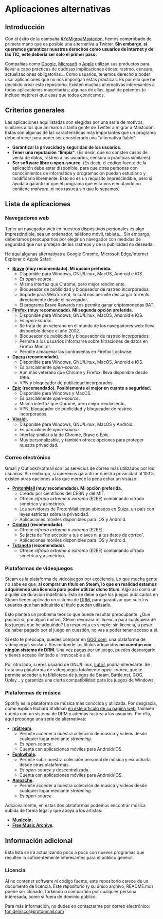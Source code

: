 # Aplicaciones alternativas

## Introducción

Con el éxito de la campaña [#YoMigroaMastodon](https://www.elconfidencial.com/tecnologia/2019-12-30/mastodon-censura-twitter_2393803/), hemos comprobado de primera mano que es posible una alternativa a Twitter. **Sin embargo, si queremos garantizar nuestros derechos como usuarios de Internet y de las TIC, este debería ser solo el primer paso.**

Compañías como [Google](https://www.gnu.org/proprietary/malware-google.es.html), [Microsoft](https://www.gnu.org/proprietary/malware-microsoft.es.html) o [Apple](https://www.gnu.org/proprietary/malware-apple.es.html) utilizan sus productos para llevar a cabo prácticas de dudosas implicaciones éticas: rastreo, censura, actualizaciones obligatorias... Como usuarios, tenemos derecho a poder usar aplicaciones que no nos impongan estas prácticas. Es por ello que he decidido crear este repositorio. Existen muchas alternativas interesantes a todas aplicaciones mayoritarias; algunas de ellas, igual de potentes (o incluso mejores) que esas que todos conocemos.

## Criterios generales

Las aplicaciones aquí listadas son elegidas por una serie de motivos, similares a los que animaron a tanta gente de Twitter a migrar a Mastodon. Estas son algunas de las características más importantes que un programa debe ofrecer para poder ser considerado una "alternativa fiable":

* **Garantizar la privacidad y seguridad de los usuarios**.
* **Tener una reputación "limpia"**. (Es decir, que no consten casos de venta de datos, rastreo a los usuarios, censura o prácticas similares)
* **Ser software libre u open-source**. (Es decir, el código fuente de la aplicación debe estar disponible, para que otras personas con conocimientos de informática y programación puedan estudiarlo y modificarlo libremente. Esto no es un requisito imprescindible, pero si ayuda a garantizar que el programa que estamos ejecutando no contiene *malware*, ni nos rastrea sin que lo sepamos)

## Lista de aplicaciones

### Navegadores web

Tener un navegador web en nuestros dispositivos personales es algo imprescindible, sea un ordenador, teléfono móvil, tableta... Sin embargo, deberíamos preocuparnos por elegir un navegador con medidas de seguridad que nos protejan de los rastreos y de la publicidad no deseada.

He aquí algunas alternativas a Google Chrome, Microsoft Edge/Internet Explorer o Apple Safari:

* **[Brave](https://brave.com/) (muy recomendado). Mi opción preferida.**
	* Disponible para Windows, GNU/Linux, MacOS, Android e iOS.
	* Es *open-source*.
	* Misma interfaz que Chrome, pero mejor rendimiento.
	* Bloqueador de publicidad y bloqueador de rastreo incorporados.
	* Soporte para WebTorrent, lo cual nos permite descargar torrents directamente desde el navegador.
	* El programa Brave Rewards nos permite ganar criptomonedas BAT.
* **[Firefox](https://www.mozilla.org/es-ES/firefox/new/) (muy recomendado). Mi segunda opción preferida.**
	* Disponible para Windows, GNU/Linux, MacOS, Android e iOS.
	* Es *open-source*.
	* Se trata de un veterano en el mundo de los navegadores web: lleva disponible desde el año 2002.
	* Bloqueador de publicidad y bloqueador de rastreo incorporados.
	* Permite a los usuarios informarse sobre filtraciones de datos en Firefox Monitor.
	* Permite almacenar las contraseñas en Firefox Lockwise.
* **[Opera](https://www.opera.com/es) (recomendado).**
	* Disponible para Windows, GNU/Linux, MacOS, Android e iOS.
	* Es parcialmente *open-source*.
	* Aún más veterano que Chrome y Firefox: lleva disponible desde 1995.
	* VPN y bloqueador de publicidad incorporados.
* **[Epic](https://epicbrowser.com/) (recomendado). Posiblemente el mejor en cuanto a seguridad.**
	* Disponible para Windows y MacOS.
	* Es parcialmente *open-source*.
	* Misma interfaz que Chrome, pero mejor rendimiento.
	* VPN, bloqueador de publicidad y bloqueador de rastreo incorporados.
* **[Vivaldi](https://vivaldi.com/).**
	* Disponible para Windows, GNU/Linux, MacOS y Android.
	* Es parcialmente *open-source*.
	* Interfaz similar a la de Chrome, Brave o Epic.
	* Muy personalizable, y también ofrece opciones para proteger nuestra privacidad.

### Correo electrónico

Gmail y Outlook/Hotmail son los servicios de correo más utilizados por los usuarios. Sin embargo, si queremos garantizar nuestra privacidad al 100%, existen otras opciones a las que merece la pena echar un vistazo:

* **[ProtonMail](https://protonmail.com/) (muy recomendado). Mi opción preferida.**
	* Creado por científicos del CERN y del MIT.
	* Ofrece *cifrado extremo a extremo* (E2EE) combinando cifrado simétrico y asimétrico.
	* Los servidores de ProtonMail están ubicados en Suiza, un país con leyes estrictas sobre la privacidad.
	* Aplicaciones móviles disponibles para iOS y Android.
* **[Criptext](https://criptext.com/) (recomendado).**
	* Ofrece *cifrado extremo a extremo* (E2EE).
	* Se jacta de "no acceder a tus claves ni a tus datos de correo".
	* Aplicaciones móviles disponibles para iOS y Android.
* **[Tutanota](https://tutanota.com/) (recomendado).**
	* Ofrece *cifrado extremo a extremo* (E2EE) combinando cifrado simétrico y asimétrico.

### Plataformas de videojuegos

Steam es la plataforma de videojuegos por excelencia. Lo que mucha gente no sabe es que, **al comprar un título en Steam, lo que en realidad estamos adquiriendo una licencia para poder utilizar dicho título**. Algo así como un alquiler de duración indefinida. Esto se debe a que los juegos publicados en Steam tienen aplicado un sistema de [DRM](https://es.wikipedia.org/wiki/Gesti%C3%B3n_de_derechos_digitales), para garantizar que solo los usuarios que han adquirido el título puedan utilizarlo.

Esto plantea un problema teórico que puede resultar preocupante. ¿Qué pasaría si, por algún motivo, Steam revocara mi licencia para cualquiera de los juegos que he adquirido? La respuesta es simple: sin licencia, a pesar de haber pagado por el juego en cuestión, no vas a poder tener acceso a él.

Si esto te preocupa, puedes comprar en [GOG.com](https://gog.com/), una plataforma de videojuegos similar a Steam donde los títulos adquiridos **no cuentan con ningún sistema de DRM**. Una vez pagas por un juego, puedes descargarlo y tienes acceso ilimitado e irrevocable a él.

Por otro lado, si eres usuario de GNU/Linux, [Lutris](https://lutris.net/) podría interesarte. Se trata una plataforma de videojuegos totalmente *open-source*, que te permite acceder a tu biblioteca de juegos de Steam, Battle.net, GOG, Uplay... y garantiza una cierta compatibilidad para los juegos de Windows.

### Plataformas de música

Spotify es la plataforma de música más conocida y utilizada. Por desgracia, como explica Richard Stallman [en este artículo de su página web](https://stallman.org/spotify.html), también cuenta con un sistema de DRM y además rastrea a los usuarios. Por ello, aquí propongo una serie de alternativas:

* **[mStream](https://www.mstream.io/).**
	* Permite acceder a nuestra colección de música y vídeos desde cualquier lugar mediante *streaming*.
	* Es *open-source*.
	* Cuenta con aplicaciones móviles para Android/iOS.
* **[Funkwhale](https://funkwhale.audio/).**
	* Permite subir nuestra colección personal de música y escucharla desde otras plataformas.
	* Es *open-source* y descentralizada.
	* Cuenta con aplicaciones móviles para Android/iOS.
* **[Ampache](http://ampache.org/).**
	* Permite acceder a nuestra colección de música y vídeos desde cualquier lugar mediante *streaming*.
	* Es *open-source*.

Adicionalmente, en estas dos plataformas podemos encontrar música subida de forma legal y que apoya a los artistas:

* **[Musicoin](https://musicoin.org/).**
* **[Free Music Archive](https://freemusicarchive.org/about/).**

## Información adicional

Esta lista se irá actualizando poco a poco con nuevos programas que resulten lo suficientemente interesantes para el público general.

### Licencia

Al no contener software ni código fuente, este repositorio carece de un documento de licencia. Este repositorio (y su único archivo, README.md) puede ser clonado, forkeado o compartido por cualquier persona interesada, como si fuera de dominio público.

Para más información, no dudes en contactarme por correo electrónico: [tonidelrisco@protonmail.com](mailto:tonidelrisco@protonmail.com)